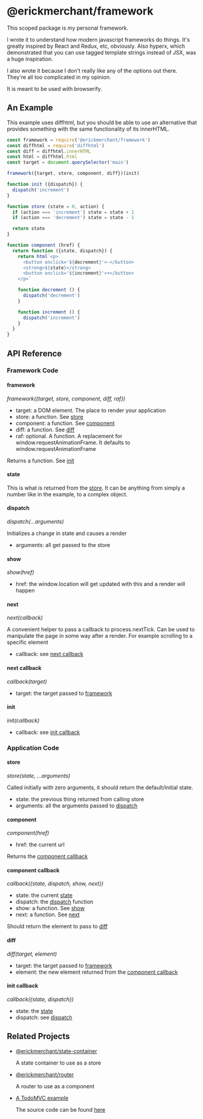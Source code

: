 # @erickmerchant/framework

This scoped package is my personal framework.

I wrote it to understand how modern javascript frameworks do things. It's greatly inspired by React and Redux, etc, obviously. Also hyperx, which demonstrated that you can use tagged template strings instead of JSX, was a huge inspiration.

I also wrote it because I don't really like any of the options out there. They're all too complicated in my opinion.

It is meant to be used with browserify.

## An Example

This example uses diffhtml, but you should be able to use an alternative that provides something with the same functionality of its innerHTML.

``` javascript
const framework = require('@erickmerchant/framework')
const diffhtml = require('diffhtml')
const diff = diffhtml.innerHTML
const html = diffhtml.html
const target = document.querySelector('main')

framework({target, store, component, diff})(init)

function init ({dispatch}) {
  dispatch('increment')
}

function store (state = 0, action) {
  if (action === 'increment') state = state + 1
  if (action === 'decrement') state = state - 1

  return state
}

function component (href) {
  return function ({state, dispatch}) {
    return html`<p>
      <button onclick='${decrement}'>-</button>
      <strong>${state}</strong>
      <button onclick='${increment}'>+</button>
    </p>`

    function decrement () {
      dispatch('decrement')
    }

    function increment () {
      dispatch('increment')
    }
  }
}
```

## API Reference

### Framework Code

#### framework

_framework({target, store, component, diff, raf})_

- target: a DOM element. The place to render your application
- store: a function. See [store](#store)
- component: a function. See [component](#component)
- diff: a function. See [diff](#diff)
- raf: optional. A function. A replacement for window.requestAnimationFrame. It defaults to window.requestAnimationFrame

Returns a function. See [init](#init)

#### state

This is what is returned from the [store](#store). It can be anything from simply a number like in the example, to a complex object.

#### dispatch

_dispatch(...arguments)_

Initializes a change in state and causes a render

- arguments: all get passed to the store

#### show

_show(href)_

- href: the window.location will get updated with this and a render will happen

#### next

_next(callback)_

A convenient helper to pass a callback to process.nextTick. Can be used to manipulate the page in some way after a render. For example scrolling to a specific element

- callback: see [next callback](#next-callback)

#### next callback

_callback(target)_

- target: the target passed to [framework](#framework)

#### init

_init(callback)_

- callback: see [init callback](#init-callback)

### Application Code

#### store

_store(state, ...arguments)_

Called initially with zero arguments, it should return the default/initial state.

- state: the previous thing returned from calling store
- arguments: all the arguments passed to [dispatch](#dispatch)

#### component

_component(href)_

- href: the current url

Returns the [component callback](#component-callback)

#### component callback

_callback({state, dispatch, show, next})_

- state: the current [state](#state)
- dispatch: the [dispatch](#dispatch) function
- show: a function. See [show](#show)
- next: a function. See [next](#next)

Should return the element to pass to [diff](#diff)

#### diff

_diff(target, element)_

- target: the target passed to [framework](#framework)
- element: the new element returned from the [component callback](#component-callback)

#### init callback

_callback({state, dispatch})_

- state: the [state](#state)
- dispatch: see [dispatch](#dispatch)

## Related Projects

- [@erickmerchant/state-container](https://github.com/erickmerchant/state-container)

  A state container to use as a store

- [@erickmerchant/router](https://github.com/erickmerchant/router)

  A router to use as a component

- [A TodoMVC example](http://todo.erickmerchant.com)

  The source code can be found [here](https://github.com/erickmerchant/framework-todo)
